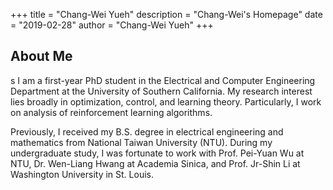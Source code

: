 +++
title = "Chang-Wei Yueh"
description = "Chang-Wei's Homepage"
date = "2019-02-28"
author = "Chang-Wei Yueh"
+++
## About Me
s
I am a first-year PhD student in the Electrical and Computer Engineering Department at the University of Southern California. My research interest lies broadly in optimization, control, and learning theory. Particularly, I work on analysis of reinforcement learning algorithms. 

Previously, I received my B.S. degree in electrical engineering and mathematics from National Taiwan University (NTU). During my undergraduate study, I was fortunate to work with Prof. Pei-Yuan Wu at NTU, Dr. Wen-Liang Hwang at Academia Sinica, and Prof. Jr-Shin Li at Washington University in St. Louis.